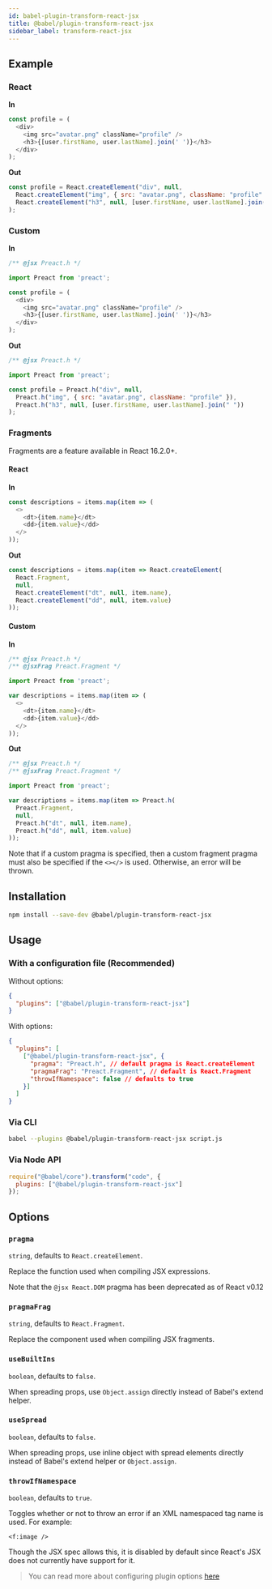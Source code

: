 ```yaml
---
id: babel-plugin-transform-react-jsx
title: @babel/plugin-transform-react-jsx
sidebar_label: transform-react-jsx
---
```


## Example

### React

**In**

```javascript
const profile = (
  <div>
    <img src="avatar.png" className="profile" />
    <h3>{[user.firstName, user.lastName].join(' ')}</h3>
  </div>
);
```

**Out**

```javascript
const profile = React.createElement("div", null,
  React.createElement("img", { src: "avatar.png", className: "profile" }),
  React.createElement("h3", null, [user.firstName, user.lastName].join(" "))
);
```

### Custom

**In**

```javascript
/** @jsx Preact.h */

import Preact from 'preact';

const profile = (
  <div>
    <img src="avatar.png" className="profile" />
    <h3>{[user.firstName, user.lastName].join(' ')}</h3>
  </div>
);
```

**Out**

```javascript
/** @jsx Preact.h */

import Preact from 'preact';

const profile = Preact.h("div", null,
  Preact.h("img", { src: "avatar.png", className: "profile" }),
  Preact.h("h3", null, [user.firstName, user.lastName].join(" "))
);
```

### Fragments

Fragments are a feature available in React 16.2.0+.

#### React

**In**

```javascript
const descriptions = items.map(item => (
  <>
    <dt>{item.name}</dt>
    <dd>{item.value}</dd>
  </>
));
```

**Out**

```javascript
const descriptions = items.map(item => React.createElement(
  React.Fragment,
  null,
  React.createElement("dt", null, item.name),
  React.createElement("dd", null, item.value)
));
```

#### Custom

**In**

```javascript
/** @jsx Preact.h */
/** @jsxFrag Preact.Fragment */

import Preact from 'preact';

var descriptions = items.map(item => (
  <>
    <dt>{item.name}</dt>
    <dd>{item.value}</dd>
  </>
));
```

**Out**

```javascript
/** @jsx Preact.h */
/** @jsxFrag Preact.Fragment */

import Preact from 'preact';

var descriptions = items.map(item => Preact.h(
  Preact.Fragment,
  null,
  Preact.h("dt", null, item.name),
  Preact.h("dd", null, item.value)
));
```

Note that if a custom pragma is specified, then a custom fragment pragma must also be specified if the `<></>` is used. Otherwise, an error will be thrown.

## Installation

```sh
npm install --save-dev @babel/plugin-transform-react-jsx
```

## Usage

### With a configuration file (Recommended)

Without options:

```json
{
  "plugins": ["@babel/plugin-transform-react-jsx"]
}
```

With options:

```json
{
  "plugins": [
    ["@babel/plugin-transform-react-jsx", {
      "pragma": "Preact.h", // default pragma is React.createElement
      "pragmaFrag": "Preact.Fragment", // default is React.Fragment
      "throwIfNamespace": false // defaults to true
    }]
  ]
}
```

### Via CLI

```sh
babel --plugins @babel/plugin-transform-react-jsx script.js
```

### Via Node API

```javascript
require("@babel/core").transform("code", {
  plugins: ["@babel/plugin-transform-react-jsx"]
});
```

## Options

### `pragma`

`string`, defaults to `React.createElement`.

Replace the function used when compiling JSX expressions.

Note that the `@jsx React.DOM` pragma has been deprecated as of React v0.12

### `pragmaFrag`

`string`, defaults to `React.Fragment`.

Replace the component used when compiling JSX fragments.

### `useBuiltIns`

`boolean`, defaults to `false`.

When spreading props, use `Object.assign` directly instead of Babel's extend helper.

### `useSpread`

`boolean`, defaults to `false`.

When spreading props, use inline object with spread elements directly instead of Babel's extend helper or `Object.assign`.

### `throwIfNamespace`

`boolean`, defaults to `true`.

Toggles whether or not to throw an error if an XML namespaced tag name is used. For example:

    <f:image />

Though the JSX spec allows this, it is disabled by default since React's JSX does not currently have support for it.

> You can read more about configuring plugin options [here](https://babeljs.io/docs/en/plugins#plugin-options)
